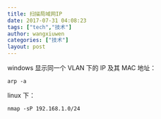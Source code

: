 ```yaml
---
title: 扫描局域网IP
date: 2017-07-31 04:08:23
tags: ["tech","技术"]
author: wangxiuwen
categories: ["技术"]
layout: post
---
```


windows 显示同一个 VLAN 下的 IP 及其 MAC 地址：

	arp -a
	
linux 下：

	nmap -sP 192.168.1.0/24